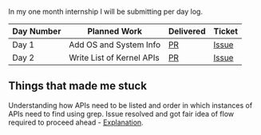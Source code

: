 In my one month internship I will be submitting per day log.


| Day Number  |  Planned Work | Delivered| Ticket |
|---|---|---|---|
| Day 1  | Add OS and System Info  | [PR](https://github.com/alice-sieve/Linux-Kernel/pull/25)  | [Issue](https://github.com/alice-sieve/Linux-Kernel/issues/7)  |
| Day 2| Write List of Kernel APIs | [PR](https://github.com/alice-sieve/Linux-Kernel/pull/28) | [Issue](https://github.com/alice-sieve/Linux-Kernel/issues/6) |

## Things that made me stuck
Understanding how APIs need to be listed and order in which instances of APIs need to find using grep.
Issue resolved and got fair idea of flow required to proceed ahead - [Explanation](https://github.com/alice-sieve/Linux-Kernel/issues/29).
